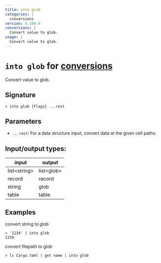 ```yaml
---
title: into glob
categories: |
  conversions
version: 0.100.0
conversions: |
  Convert value to glob.
usage: |
  Convert value to glob.
---
```

<!-- This file is automatically generated. Please edit the command in https://github.com/nushell/nushell instead. -->

# `into glob` for [conversions](/commands/categories/conversions.md)

<div class='command-title'>Convert value to glob.</div>

## Signature

```> into glob {flags} ...rest```

## Parameters

 -  `...rest`: For a data structure input, convert data at the given cell paths.


## Input/output types:

| input        | output     |
| ------------ | ---------- |
| list\<string\> | list\<glob\> |
| record       | record     |
| string       | glob       |
| table        | table      |
## Examples

convert string to glob
```nu
> '1234' | into glob
1234
```

convert filepath to glob
```nu
> ls Cargo.toml | get name | into glob

```
